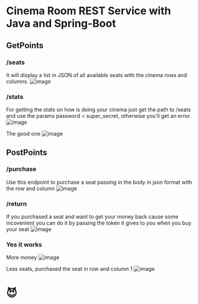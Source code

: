 # Cinema Room REST Service with Java and Spring-Boot
## GetPoints
### /seats
It will display a list in JSON of all available seats with the cinema rows and columns.
![image](https://github.com/user-attachments/assets/586cdb60-85b5-4065-a39e-a8403fd168bc)


### /stats
For getting the stats on how is doing your cinema just get the path to /seats and use the params password = super_secret, otherwise you'll get an error.
![image](https://github.com/user-attachments/assets/f354325c-19c0-4948-bf1a-eab2fdfed31e)

The good one
![image](https://github.com/user-attachments/assets/a33a97c3-0ce4-4642-9a94-2f451ee8b884)

## PostPoints
### /purchase
Use this endpoint to purchase a seat passing in the body in json format with the row and column
![image](https://github.com/user-attachments/assets/1be0142a-2606-4235-bb33-8b15d4ae9e0d)

### /return
If you purchased a seat and want to get your money back cause some incovenient you can do it by passing the token it gives to you when you buy your seat
![image](https://github.com/user-attachments/assets/bd2fe4e0-17e8-4e6b-a7e7-aaba3964c2d5)

### Yes it works
More money
![image](https://github.com/user-attachments/assets/72d7ded1-e489-4227-833c-b77178b566be)

Less seats, purchased the seat in row and column 1
![image](https://github.com/user-attachments/assets/9ebb728f-d39f-4dfd-80b6-6b4b83a02daf)

# 😈
